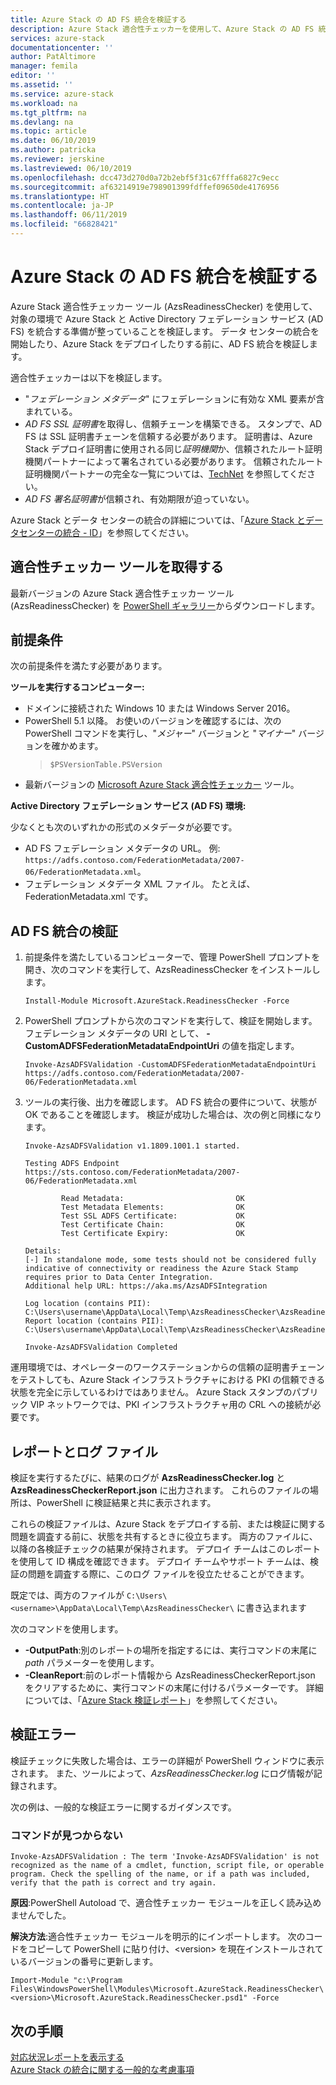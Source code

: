 ```yaml
---
title: Azure Stack の AD FS 統合を検証する
description: Azure Stack 適合性チェッカーを使用して、Azure Stack の AD FS 統合を検証します。
services: azure-stack
documentationcenter: ''
author: PatAltimore
manager: femila
editor: ''
ms.assetid: ''
ms.service: azure-stack
ms.workload: na
ms.tgt_pltfrm: na
ms.devlang: na
ms.topic: article
ms.date: 06/10/2019
ms.author: patricka
ms.reviewer: jerskine
ms.lastreviewed: 06/10/2019
ms.openlocfilehash: dcc473d270d0a72b2ebf5f31c67fffa6827c9ecc
ms.sourcegitcommit: af63214919e798901399fdffef09650de4176956
ms.translationtype: HT
ms.contentlocale: ja-JP
ms.lasthandoff: 06/11/2019
ms.locfileid: "66828421"
---
```

# <a name="validate-ad-fs-integration-for-azure-stack"></a>Azure Stack の AD FS 統合を検証する

Azure Stack 適合性チェッカー ツール (AzsReadinessChecker) を使用して、対象の環境で Azure Stack と Active Directory フェデレーション サービス (AD FS) を統合する準備が整っていることを検証します。 データ センターの統合を開始したり、Azure Stack をデプロイしたりする前に、AD FS 統合を検証します。

適合性チェッカーは以下を検証します。

* "*フェデレーション メタデータ*" にフェデレーションに有効な XML 要素が含まれている。
* *AD FS SSL 証明書*を取得し、信頼チェーンを構築できる。 スタンプで、AD FS は SSL 証明書チェーンを信頼する必要があります。 証明書は、Azure Stack デプロイ証明書に使用される同じ*証明機関*か、信頼されたルート証明機関パートナーによって署名されている必要があります。 信頼されたルート証明機関パートナーの完全な一覧については、[TechNet](https://gallery.technet.microsoft.com/Trusted-Root-Certificate-123665ca) を参照してください。
* *AD FS 署名証明書*が信頼され、有効期限が迫っていない。

Azure Stack とデータ センターの統合の詳細については、「[Azure Stack とデータセンターの統合 - ID](azure-stack-integrate-identity.md)」を参照してください。

## <a name="get-the-readiness-checker-tool"></a>適合性チェッカー ツールを取得する

最新バージョンの Azure Stack 適合性チェッカー ツール (AzsReadinessChecker) を [PowerShell ギャラリー](https://aka.ms/AzsReadinessChecker)からダウンロードします。  

## <a name="prerequisites"></a>前提条件

次の前提条件を満たす必要があります。

**ツールを実行するコンピューター:**

* ドメインに接続された Windows 10 または Windows Server 2016。
* PowerShell 5.1 以降。 お使いのバージョンを確認するには、次の PowerShell コマンドを実行し、"*メジャー*" バージョンと "*マイナー*" バージョンを確かめます。  
   > `$PSVersionTable.PSVersion`
* 最新バージョンの [Microsoft Azure Stack 適合性チェッカー](https://aka.ms/AzsReadinessChecker) ツール。

**Active Directory フェデレーション サービス (AD FS) 環境:**

少なくとも次のいずれかの形式のメタデータが必要です。

* AD FS フェデレーション メタデータの URL。 例: `https://adfs.contoso.com/FederationMetadata/2007-06/FederationMetadata.xml`。
* フェデレーション メタデータ XML ファイル。 たとえば、FederationMetadata.xml です。

## <a name="validate-ad-fs-integration"></a>AD FS 統合の検証

1. 前提条件を満たしているコンピューターで、管理 PowerShell プロンプトを開き、次のコマンドを実行して、AzsReadinessChecker をインストールします。

     `Install-Module Microsoft.AzureStack.ReadinessChecker -Force`

1. PowerShell プロンプトから次のコマンドを実行して、検証を開始します。 フェデレーション メタデータの URI として、 **-CustomADFSFederationMetadataEndpointUri** の値を指定します。

     `Invoke-AzsADFSValidation -CustomADFSFederationMetadataEndpointUri https://adfs.contoso.com/FederationMetadata/2007-06/FederationMetadata.xml`

1. ツールの実行後、出力を確認します。 AD FS 統合の要件について、状態が OK であることを確認します。 検証が成功した場合は、次の例と同様になります。

    ```
    Invoke-AzsADFSValidation v1.1809.1001.1 started.

    Testing ADFS Endpoint https://sts.contoso.com/FederationMetadata/2007-06/FederationMetadata.xml

            Read Metadata:                         OK
            Test Metadata Elements:                OK
            Test SSL ADFS Certificate:             OK
            Test Certificate Chain:                OK
            Test Certificate Expiry:               OK

    Details:
    [-] In standalone mode, some tests should not be considered fully indicative of connectivity or readiness the Azure Stack Stamp requires prior to Data Center Integration.
    Additional help URL: https://aka.ms/AzsADFSIntegration

    Log location (contains PII): C:\Users\username\AppData\Local\Temp\AzsReadinessChecker\AzsReadinessChecker.log
    Report location (contains PII): C:\Users\username\AppData\Local\Temp\AzsReadinessChecker\AzsReadinessCheckerReport.json

    Invoke-AzsADFSValidation Completed
    ```

運用環境では、オペレーターのワークステーションからの信頼の証明書チェーンをテストしても、Azure Stack インフラストラクチャにおける PKI の信頼できる状態を完全に示しているわけではありません。 Azure Stack スタンプのパブリック VIP ネットワークでは、PKI インフラストラクチャ用の CRL への接続が必要です。

## <a name="report-and-log-file"></a>レポートとログ ファイル

検証を実行するたびに、結果のログが **AzsReadinessChecker.log** と **AzsReadinessCheckerReport.json** に出力されます。 これらのファイルの場所は、PowerShell に検証結果と共に表示されます。

これらの検証ファイルは、Azure Stack をデプロイする前、または検証に関する問題を調査する前に、状態を共有するときに役立ちます。 両方のファイルに、以降の各検証チェックの結果が保持されます。 デプロイ チームはこのレポートを使用して ID 構成を確認できます。 デプロイ チームやサポート チームは、検証の問題を調査する際に、このログ ファイルを役立たせることができます。

既定では、両方のファイルが `C:\Users\<username>\AppData\Local\Temp\AzsReadinessChecker\` に書き込まれます

次のコマンドを使用します。

* **-OutputPath**:別のレポートの場所を指定するには、実行コマンドの末尾に *path* パラメーターを使用します。
* **-CleanReport**:前のレポート情報から AzsReadinessCheckerReport.json をクリアするために、実行コマンドの末尾に付けるパラメーターです。 詳細については、「[Azure Stack 検証レポート](azure-stack-validation-report.md)」を参照してください。

## <a name="validation-failures"></a>検証エラー

検証チェックに失敗した場合は、エラーの詳細が PowerShell ウィンドウに表示されます。 また、ツールによって、*AzsReadinessChecker.log* にログ情報が記録されます。

次の例は、一般的な検証エラーに関するガイダンスです。

### <a name="command-not-found"></a>コマンドが見つからない

`Invoke-AzsADFSValidation : The term 'Invoke-AzsADFSValidation' is not recognized as the name of a cmdlet, function, script file, or operable program. Check the spelling of the name, or if a path was included, verify that the path is correct and try again.`

**原因**:PowerShell Autoload で、適合性チェッカー モジュールを正しく読み込めませんでした。

**解決方法**:適合性チェッカー モジュールを明示的にインポートします。 次のコードをコピーして PowerShell に貼り付け、\<version\> を現在インストールされているバージョンの番号に更新します。

`Import-Module "c:\Program Files\WindowsPowerShell\Modules\Microsoft.AzureStack.ReadinessChecker\<version>\Microsoft.AzureStack.ReadinessChecker.psd1" -Force`

## <a name="next-steps"></a>次の手順

[対応状況レポートを表示する](azure-stack-validation-report.md)  
[Azure Stack の統合に関する一般的な考慮事項](azure-stack-datacenter-integration.md)  
